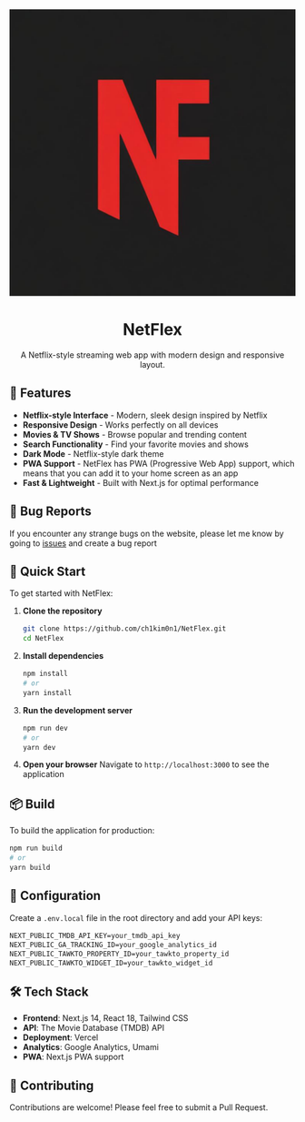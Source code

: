 <div align="center">
<img src="public/icon-192x192.png" alt="logo" style="max-height: 30%;" />
<h1>NetFlex</h1>

A Netflix-style streaming web app with modern design and responsive layout.

</div>

## 🌟 Features

- **Netflix-style Interface** - Modern, sleek design inspired by Netflix
- **Responsive Design** - Works perfectly on all devices
- **Movies & TV Shows** - Browse popular and trending content
- **Search Functionality** - Find your favorite movies and shows
- **Dark Mode** - Netflix-style dark theme
- **PWA Support** - NetFlex has PWA (Progressive Web App) support, which means that you can add it to your home screen as an app
- **Fast & Lightweight** - Built with Next.js for optimal performance

## 🐛 Bug Reports

If you encounter any strange bugs on the website, please let me know by going to [issues](https://github.com/ch1kim0n1/NetFlex/issues/) and create a bug report

## 🚀 Quick Start

To get started with NetFlex:

1. **Clone the repository**

   ```bash
   git clone https://github.com/ch1kim0n1/NetFlex.git
   cd NetFlex
   ```

2. **Install dependencies**

   ```bash
   npm install
   # or
   yarn install
   ```

3. **Run the development server**

   ```bash
   npm run dev
   # or
   yarn dev
   ```

4. **Open your browser**
   Navigate to `http://localhost:3000` to see the application

## 📦 Build

To build the application for production:

```bash
npm run build
# or
yarn build
```

## 🔧 Configuration

Create a `.env.local` file in the root directory and add your API keys:

```env
NEXT_PUBLIC_TMDB_API_KEY=your_tmdb_api_key
NEXT_PUBLIC_GA_TRACKING_ID=your_google_analytics_id
NEXT_PUBLIC_TAWKTO_PROPERTY_ID=your_tawkto_property_id
NEXT_PUBLIC_TAWKTO_WIDGET_ID=your_tawkto_widget_id
```

## 🛠️ Tech Stack

- **Frontend**: Next.js 14, React 18, Tailwind CSS
- **API**: The Movie Database (TMDB) API
- **Deployment**: Vercel
- **Analytics**: Google Analytics, Umami
- **PWA**: Next.js PWA support

## 🤝 Contributing

Contributions are welcome! Please feel free to submit a Pull Request.
